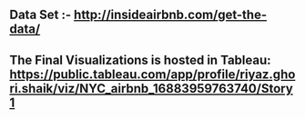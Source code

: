 ## Data Set :- http://insideairbnb.com/get-the-data/
## The Final Visualizations is hosted in Tableau: https://public.tableau.com/app/profile/riyaz.ghori.shaik/viz/NYC_airbnb_16883959763740/Story1 
